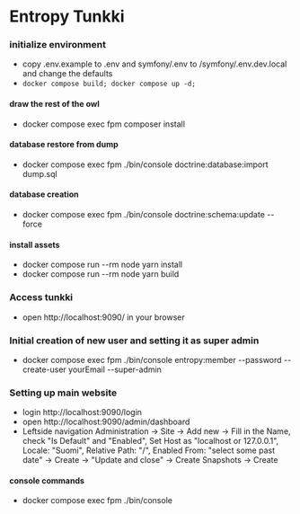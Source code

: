 # Entropy Tunkki

### initialize environment
* copy .env.example to .env and symfony/.env to /symfony/.env.dev.local and change the defaults
* `docker compose build; docker compose up -d;`

#### draw the rest of the owl
* docker compose exec fpm composer install

#### database restore from dump
* docker compose exec fpm ./bin/console doctrine:database:import dump.sql

#### database creation
* docker compose exec fpm ./bin/console doctrine:schema:update --force

#### install assets
* docker compose run --rm node yarn install
* docker compose run --rm node yarn build

### Access tunkki
* open http://localhost:9090/ in your browser

### Initial creation of new user and setting it as super admin
* docker compose exec fpm ./bin/console entropy:member --password --create-user yourEmail --super-admin

### Setting up main website

* login http://localhost:9090/login
* open http://localhost:9090/admin/dashboard
* Leftside navigation Administration -> Site -> Add new -> Fill in the Name, check "Is Default" and "Enabled", Set Host as "localhost or 127.0.0.1", Locale: "Suomi", Relative Path: "/", Enabled From: "select some past date" -> Create -> "Update and close" -> Create Snapshots -> Create

#### console commands
* docker compose exec fpm ./bin/console 

